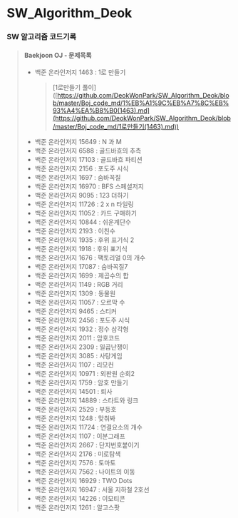 # SW_Algorithm_Deok

### SW 알고리즘 코드기록

> #### Baekjoon OJ - 문제목록
>
> + 백준 온라인저지 1463 : 1로 만들기
>   > [1로만들기 풀이] ([https://github.com/DeokWonPark/SW_Algorithm_Deok/blob/master/Boj_code_md/1%EB%A1%9C%EB%A7%8C%EB%93%A4%EA%B8%B0(1463).md](https://github.com/DeokWonPark/SW_Algorithm_Deok/blob/master/Boj_code_md/1로만들기(1463).md))
> + 백준 온라인저지 15649 : N 과 M
> + 백준 온라인저지 6588 : 골드바흐의 추측
> + 백준 온라인저지 17103 : 골드바흐 파티션
> + 백준 온라인저지 2156 : 포도주 시식
> + 백준 온라인저지 1697 : 숨바꼭질
> + 백준 온라인저지 16970 : BFS 스페셜저지
> + 백준 온라인저지 9095 : 123 더하기
> + 백준 온라인저지 11726 : 2 x n 타일링
> + 백준 온라인저지 11052 : 카드 구매하기
> + 백준 온라인저지 10844 : 쉬운계단수
> + 백준 온라인저지 2193 : 이친수
> + 백준 온라인저지 1935 : 후위 표기식 2
> + 백준 온라인저지 1918 : 후위 표기식
> + 백준 온라인저지 1676 : 팩토리얼 0의 개수
> + 백준 온라인저지 17087 : 숨바꼭질7
> + 백준 온라인저지 1699 : 제곱수의 합
> + 백준 온라인저지 1149 : RGB 거리
> + 백준 온라인저지 1309 : 동물원
> + 백준 온라인저지 11057 : 오르막 수
> + 백준 온라인저지 9465 : 스티커
> + 백준 온라인저지 2456 : 포도주 시식
> + 백준 온라인저지 1932 : 정수 삼각형
> + 백준 온라인저지 2011 : 암호코드
> + 백준 온라인저지 2309 : 일곱난쟁이
> + 백준 온라인저지 3085 : 사탕게임
> + 백준 온라인저지 1107 : 리모컨
> + 백준 온라인저지 10971 : 외판원 순회2
> + 백준 온라인저지 1759 : 암호 만들기
> + 백준 온라인저지 14501 : 퇴사
> + 백준 온라인저지 14889 : 스타트와 링크
> + 백준 온라인저지 2529 : 부등호
> + 백준 온라인저지 1248 : 맞춰봐
> + 백준 온라인저지 11724 : 연결요소의 개수
> + 백준 온라인저지 1107 : 이분그래프
> + 백준 온라인저지 2667 : 단지번호붙이기
> + 백준 온라인저지 2176 : 미로탐색
> + 백준 온라인저지 7576 : 토마토
> + 백준 온라인저지 7562 : 나이트의 이동
> + 백준 온라인저지 16929 : TWO Dots
> + 백준 온라인저지 16947 : 서울 지하철 2호선
> + 백준 온라인저지 14226 : 이모티콘
> + 백준 온라인저지 1261 : 알고스팟
